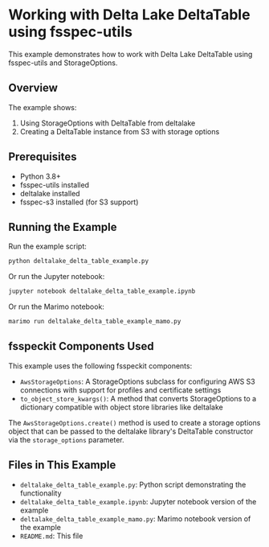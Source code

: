 # Working with Delta Lake DeltaTable using fsspec-utils

This example demonstrates how to work with Delta Lake DeltaTable using fsspec-utils and StorageOptions.

## Overview

The example shows:
1. Using StorageOptions with DeltaTable from deltalake
2. Creating a DeltaTable instance from S3 with storage options

## Prerequisites

- Python 3.8+
- fsspec-utils installed
- deltalake installed
- fsspec-s3 installed (for S3 support)

## Running the Example

Run the example script:

```bash
python deltalake_delta_table_example.py
```

Or run the Jupyter notebook:

```bash
jupyter notebook deltalake_delta_table_example.ipynb
```

Or run the Marimo notebook:

```bash
marimo run deltalake_delta_table_example_mamo.py
```

## fsspeckit Components Used

This example uses the following fsspeckit components:

- `AwsStorageOptions`: A StorageOptions subclass for configuring AWS S3 connections with support for profiles and certificate settings
- `to_object_store_kwargs()`: A method that converts StorageOptions to a dictionary compatible with object store libraries like deltalake

The `AwsStorageOptions.create()` method is used to create a storage options object that can be passed to the deltalake library's DeltaTable constructor via the `storage_options` parameter.

## Files in This Example

- `deltalake_delta_table_example.py`: Python script demonstrating the functionality
- `deltalake_delta_table_example.ipynb`: Jupyter notebook version of the example
- `deltalake_delta_table_example_mamo.py`: Marimo notebook version of the example
- `README.md`: This file